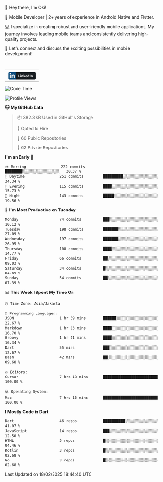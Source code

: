 <p>
 👋 Hey there, I'm Oki!

🚀 Mobile Developer | 2+ years of experience in Android Native and Flutter.

💻 I specialize in creating robust and user-friendly mobile applications. My journey involves leading mobile teams and consistently delivering high-quality projects.

🔗 Let's connect and discuss the exciting possibilities in mobile development!

<br>

<table style="border:none; border-collapse:collapse; cellspacing:0; cellpadding:0">
    <tr>
        <td>
           <a href="https://www.linkedin.com/in/oki-6ba305173/" target="_blank">
              <img src="https://github.com/inisialkey/inisialkey/blob/main/assets/linkedin.svg" alt="LinkedIn" style="vertical-align:top; margin:4px" height=24>
          </a>
        </td>
    </tr>
</table>

<!-- <br>

<!--START_SECTION:waka-->
![Code Time](http://img.shields.io/badge/Code%20Time-1%2C015%20hrs%2032%20mins-blue)

![Profile Views](http://img.shields.io/badge/Profile%20Views-0-blue)

**🐱 My GitHub Data** 

> 📦 382.3 kB Used in GitHub's Storage 
 > 
> 💼 Opted to Hire
 > 
> 📜 60 Public Repositories 
 > 
> 🔑 62 Private Repositories 
 > 
**I'm an Early 🐤** 

```text
🌞 Morning                222 commits         ████████░░░░░░░░░░░░░░░░░   30.37 % 
🌆 Daytime                251 commits         █████████░░░░░░░░░░░░░░░░   34.34 % 
🌃 Evening                115 commits         ████░░░░░░░░░░░░░░░░░░░░░   15.73 % 
🌙 Night                  143 commits         █████░░░░░░░░░░░░░░░░░░░░   19.56 % 
```
📅 **I'm Most Productive on Tuesday** 

```text
Monday                   74 commits          ███░░░░░░░░░░░░░░░░░░░░░░   10.12 % 
Tuesday                  198 commits         ███████░░░░░░░░░░░░░░░░░░   27.09 % 
Wednesday                197 commits         ███████░░░░░░░░░░░░░░░░░░   26.95 % 
Thursday                 108 commits         ████░░░░░░░░░░░░░░░░░░░░░   14.77 % 
Friday                   66 commits          ██░░░░░░░░░░░░░░░░░░░░░░░   09.03 % 
Saturday                 34 commits          █░░░░░░░░░░░░░░░░░░░░░░░░   04.65 % 
Sunday                   54 commits          ██░░░░░░░░░░░░░░░░░░░░░░░   07.39 % 
```


📊 **This Week I Spent My Time On** 

```text
🕑︎ Time Zone: Asia/Jakarta

💬 Programming Languages: 
JSON                     1 hr 39 mins        ██████░░░░░░░░░░░░░░░░░░░   22.67 % 
Markdown                 1 hr 13 mins        ████░░░░░░░░░░░░░░░░░░░░░   16.70 % 
Groovy                   1 hr 11 mins        ████░░░░░░░░░░░░░░░░░░░░░   16.34 % 
Dart                     55 mins             ███░░░░░░░░░░░░░░░░░░░░░░   12.67 % 
Bash                     42 mins             ██░░░░░░░░░░░░░░░░░░░░░░░   09.68 % 

🔥 Editors: 
Cursor                   7 hrs 18 mins       █████████████████████████   100.00 % 

💻 Operating System: 
Mac                      7 hrs 18 mins       █████████████████████████   100.00 % 
```

**I Mostly Code in Dart** 

```text
Dart                     46 repos            ██████████░░░░░░░░░░░░░░░   41.07 % 
JavaScript               14 repos            ███░░░░░░░░░░░░░░░░░░░░░░   12.50 % 
HTML                     5 repos             █░░░░░░░░░░░░░░░░░░░░░░░░   04.46 % 
Kotlin                   3 repos             █░░░░░░░░░░░░░░░░░░░░░░░░   02.68 % 
Go                       3 repos             █░░░░░░░░░░░░░░░░░░░░░░░░   02.68 % 
```




 Last Updated on 18/02/2025 18:44:40 UTC
<!--END_SECTION:waka-->